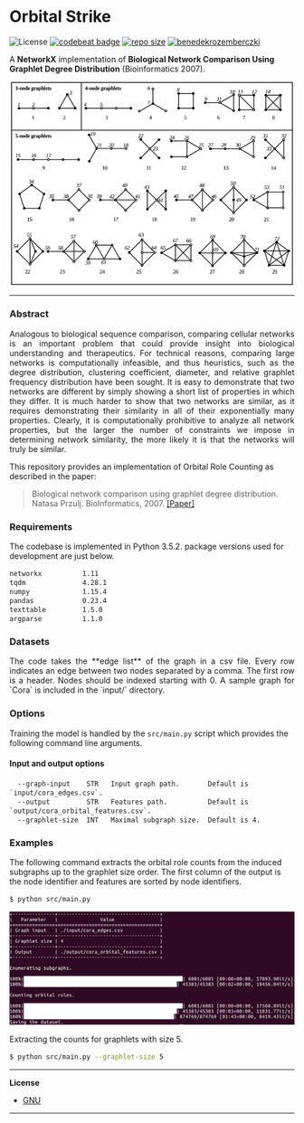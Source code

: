 Orbital Strike
======================================
![License](https://img.shields.io/github/license/benedekrozemberczki/OrbitalFeatures.svg?color=blue) [![codebeat badge](https://codebeat.co/badges/d9d146a3-e6af-463f-acb3-3c380adefadb)](https://codebeat.co/projects/github-com-benedekrozemberczki-orbitalfeatures-master) [![repo size](https://img.shields.io/github/repo-size/benedekrozemberczki/OrbitalFeatures.svg)](https://github.com/benedekrozemberczki/OrbitalFeatures/archive/master.zip) [![benedekrozemberczki](https://img.shields.io/twitter/follow/benrozemberczki?style=social&logo=twitter)](https://twitter.com/intent/follow?screen_name=benrozemberczki)


A **NetworkX** implementation of **Biological Network Comparison Using Graphlet Degree Distribution** (Bioinformatics 2007).
<p align="center">
  <img width="500" src="orbit.png">
</p>



-----------------------------------------


### Abstract

<p align="justify">
Analogous to biological sequence comparison, comparing cellular networks is an important problem that could provide insight into biological understanding and therapeutics. For technical reasons, comparing large networks is computationally infeasible, and thus heuristics, such as the degree distribution, clustering coefficient, diameter, and relative graphlet frequency distribution have been sought. It is easy to demonstrate that two networks are different by simply showing a short list of properties in which they differ. It is much harder to show that two networks are similar, as it requires demonstrating their similarity in all of their exponentially many properties. Clearly, it is computationally prohibitive to analyze all network properties, but the larger the number of constraints we impose in determining network similarity, the more likely it is that the networks will truly be similar.</p>

This repository provides an implementation of Orbital Role Counting as described in the paper:

> Biological network comparison using graphlet degree distribution.
> Natasa Przulj.
> BioInformatics, 2007.
> [[Paper]](https://www.ncbi.nlm.nih.gov/pubmed/17237089)

### Requirements

The codebase is implemented in Python 3.5.2. package versions used for development are just below.
```
networkx          1.11
tqdm              4.28.1
numpy             1.15.4
pandas            0.23.4
texttable         1.5.0
argparse          1.1.0
```
### Datasets
<p align="justify">
The code takes the **edge list** of the graph in a csv file. Every row indicates an edge between two nodes separated by a comma. The first row is a header. Nodes should be indexed starting with 0. A sample graph for `Cora` is included in the `input/` directory.</p>

### Options

Training the model is handled by the `src/main.py` script which provides the following command line arguments.

#### Input and output options

```
  --graph-input    STR   Input graph path.       Default is `input/cora_edges.csv`.
  --output         STR   Features path.          Default is `output/cora_orbital_features.csv`.
  --graphlet-size  INT   Maximal subgraph size.  Default is 4.
```

### Examples

The following command extracts the orbital role counts from the induced subgraphs up to the graphlet size order. The first column of the output is the node identifier and features are sorted by node identifiers.

```sh
$ python src/main.py
```

<p align="center">
<img  width="700",style="float: center;" src="orbital_runtime.jpg">
</p>

Extracting the counts for graphlets with size 5.

```sh
$ python src/main.py --graphlet-size 5
```


--------------------------------------------------------------------------------

**License**

- [GNU](https://github.com/benedekrozemberczki/OrbitalFeatures/blob/master/LICENSE)

--------------------------------------------------------------------------------

